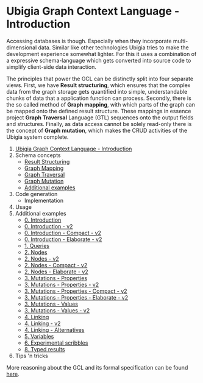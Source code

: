 # Ubigia Graph Context Language - Introduction

Accessing databases is though. Especially when they incorporate multi-dimensional data.
Similar like other technologies Ubigia tries to make the development experience somewhat lighter.
For this it uses a combination of a expressive schema-language which gets converted into source code to simplify
client-side data interaction.

The principles that power the GCL can be distinctly split into four separate views. First, we have **Result structuring**,
which ensures that the complex data from the graph storage gets quantified into simple, understandable chunks of data that a
application function can process. Secondly, there is the so called method of **Graph mapping**, with which parts of the graph
can be mapped onto the defined result structure. These mappings in essence project **Graph Traversal** Language (GTL) sequences onto
the output fields and structures. Finally, as data access cannot be solely read-only there is the concept of **Graph mutation**,
which makes the CRUD activities of the Ubigia system complete.

1. [Ubigia Graph Context Language - Introduction](Gcl.Introduction.md)
2. Schema concepts
   - [Result Structuring](Gcl.ResultStructuring.md)
   - [Graph Mapping](Gcl.GraphMapping.md)
   - [Graph Traversal](Gtl.Introduction.md)
   - [Graph Mutation](Gcl.GraphMutation.md)
   - [Additional examples](Gcl.AdditionalExamples.md)
3. Code generation
   - Implementation
4. Usage
5. Additional examples
   - [0. Introduction](<Gcl.Samples/Samples 0. - Introduction.md>)
   - [0. Introduction - v2](<Gcl.Samples/Samples 0. - Introduction - v2.md>)
   - [0. Introduction - Compact - v2](<Gcl.Samples/Samples 0. - Introduction - compact - v2.md>)
   - [0. Introduction - Elaborate - v2](<Gcl.Samples/Samples 0. - Introduction - elaborate - v2.md>)
   - [1. Queries](<Gcl.Samples/Samples 1. - Queries.md>)
   - [2. Nodes](<Gcl.Samples/Samples 2. - Nodes.md>)
   - [2. Nodes - v2](<Gcl.Samples/Samples 2. - Nodes - v2.md>)
   - [2. Nodes - Compact - v2](<Gcl.Samples/Samples 2. - Nodes - compact - v2.md>)
   - [2. Nodes - Elaborate - v2](<Gcl.Samples/Samples 2. - Nodes - elaborate - v2.md>)
   - [3. Mutations - Properties](<Gcl.Samples/Samples 3. - Mutations - Properties.md>)
   - [3. Mutations - Properties - v2](<Gcl.Samples/Samples 3. - Mutations - Properties - v2.md>)
   - [3. Mutations - Properties - Compact - v2](<Gcl.Samples/Samples 3. - Mutations - Properties - compact - v2.md>)
   - [3. Mutations - Properties - Elaborate - v2](<Gcl.Samples/Samples 3. - Mutations - Properties - elaborate - v2.md>)
   - [3. Mutations - Values](<Gcl.Samples/Samples 3. - Mutations - Values.md>)
   - [3. Mutations - Values - v2](<Gcl.Samples/Samples 3. - Mutations - Values - v2.md>)
   - [4. Linking](<Gcl.Samples/Samples 4. - Linking.md>)
   - [4. Linking - v2](<Gcl.Samples/Samples 4. - Linking - v2.md>)
   - [4. Linking - Alternatives](<Gcl.Samples/Samples 4. - Linking - Alternatives.md>)
   - [5. Variables](<Gcl.Samples/Samples 5. - Variables - v2.md>)
   - [6. Experimental scribbles](<Gcl.Samples/Samples 7. - Scribbles.md>)
   - [8. Typed results](<Gcl.Samples/Samples 8. - Typed results.md>)
6. Tips 'n tricks

More reasoning about the GCL and its formal specification can be found [here](Gcl.Specification.md).




